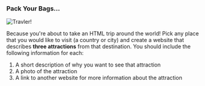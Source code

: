 ### Pack Your Bags...

![Travler!](https://media.giphy.com/media/3og0IUlNTueQyhdq0M/giphy.gif)


Because you're about to take an HTML trip around the world! Pick any place that you would like to visit (a country or city) and create a website that describes **three attractions** from that destination. You should include the following information for each:

1. A short description of why you want to see that attraction
2. A photo of the attraction
3. A link to another website for more information about the attraction
